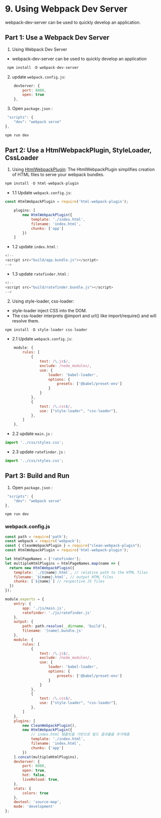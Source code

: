 #  9. Using Webpack Dev Server
webpack-dev-server can be used to quickly develop an application.

## Part 1: Use a Webpack Dev Server

1. Using Webpack Dev Server
* webpack-dev-server can be used to quickly develop an application

```js
 npm install -D webpack-dev-server
 ``` 

2. update `webpack.config.js`:
```js
    devServer: {
        port: 8080,
        open: true
    },
```

3. Open `package.json` :
```js
 "scripts": {
    "dev": "webpack serve"
},
```

```js
npm run dev
```

## Part 2: Use a HtmlWebpackPlugin, StyleLoader, CssLoader
1. Using [HtmlWebpackPlugin](https://webpack.js.org/plugins/html-webpack-plugin/):
   The HtmlWebpackPlugin simplifies creation of HTML files to serve your webpack bundles.

```js
npm install -D html-webpack-plugin
```

- 1.1 Update `webpack.config.js`:

```js
const HtmlWebpackPlugin = require('html-webpack-plugin');

    plugins: [
        new HtmlWebpackPlugin({
            template: './index.html',
            filename: 'index.html',
            chunks: ['app']
        })
    ]
```

- 1.2 update `index.html` :

```js
<!--
<script src="build/app.bundle.js"></script>
-->
```

- 1.3 update `ratefinder.html` :

```js
<!--
<script src="build/ratefinder.bundle.js"></script>
-->
```

2. Using style-loader, css-loader:
* style-loader inject CSS into the DOM.
* The css-loader interprets @import and url() like import/require() and will resolve them.

```js
npm install -D style-loader css-loader
```

- 2.1 Update `webpack.config.js`:

```js
    module: {
        rules: [
            {
                test: /\.js$/,
                exclude: /node_modules/,
                use: {
                    loader: 'babel-loader',
                    options: {
                        presets: ['@babel/preset-env']
                    }
                }
            },
            {
                test: /\.css$/,
                use: ["style-loader", "css-loader"],
            },
        ]
    },
```

- 2.2 update `main.js` :

```js
import '../css/styles.css';
```

- 2.3 update `ratefinder.js` :

```js
import '../css/styles.css';
```

## Part 3: Build and Run

1. Open `package.json` :
```js
 "scripts": {
    "dev": "webpack serve"
},
```

```js
npm run dev
```

### webpack.config.js
```js
const path = require('path');
const webpack = require('webpack');
const { CleanWebpackPlugin } = require("clean-webpack-plugin");
const HtmlWebpackPlugin = require('html-webpack-plugin');

let htmlPageNames = ['ratefinder'];
let multipleHtmlPlugins = htmlPageNames.map(name => {
  return new HtmlWebpackPlugin({
    template: `./${name}.html`, // relative path to the HTML files
    filename: `${name}.html`, // output HTML files
    chunks: [`${name}`] // respective JS files
  })
});

module.exports = {
    entry: {
        app: './js/main.js',
        ratefinder: './js/ratefinder.js'
    },
    output: {
        path: path.resolve(__dirname, 'build'),
        filename: '[name].bundle.js'
    },
    module: {
        rules: [
            {
                test: /\.js$/,
                exclude: /node_modules/,
                use: {
                    loader: 'babel-loader',
                    options: {
                        presets: ['@babel/preset-env']
                    }
                }
            },
            {
                test: /\.css$/,
                use: ["style-loader", "css-loader"],
            },
        ]
    },
    plugins: [
        new CleanWebpackPlugin(),
        new HtmlWebpackPlugin({
            // index.html 템플릿을 기반으로 빌드 결과물을 추가해줌
            template: './index.html',
            filename: 'index.html',
            chunks: ['app']
        })
    ].concat(multipleHtmlPlugins),
    devServer: {
        port: 8080,
        open: true,
        hot: false,
        liveReload: true,
    },
    stats: {
        colors: true
    },
    devtool: 'source-map',
    mode: 'development'
};
```